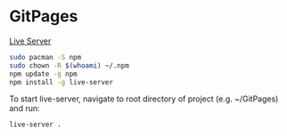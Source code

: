 # GitPages

[Live Server](https://www.npmjs.com/package/live-server)

```bash
sudo pacman -S npm
sudo chown -R $(whoami) ~/.npm
npm update -g npm
npm install -g live-server
```

To start live-server, navigate to root directory of project (e.g. ~/GitPages) and run:

```bash
live-server .
```
